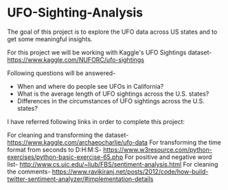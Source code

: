 # UFO-Sighting-Analysis

The goal of this project is to explore the UFO data across US states and to get some meaningful insights.

For this project we will be working with Kaggle's UFO Sightings dataset- https://www.kaggle.com/NUFORC/ufo-sightings

Following questions will be answered-
* When and where do people see UFOs in California?
* What is the average length of UFO sightings across the U.S. states?
* Differences in the circumstances of UFO sightings across the U.S. states?

I have referred following links in order to complete this project:

For cleaning and transforming the dataset- https://www.kaggle.com/archaeocharlie/ufo-data
For transforming the time format from seconds to D:H:M:S- https://www.w3resource.com/python-exercises/python-basic-exercise-65.php 
For positive and negative word list- http://www.cs.uic.edu/~liub/FBS/sentiment-analysis.html
For cleaning the comments- https://www.ravikiranj.net/posts/2012/code/how-build-twitter-sentiment-analyzer/#implementation-details
